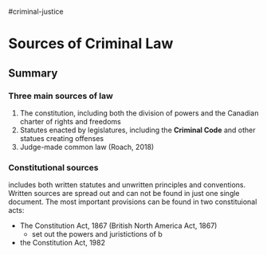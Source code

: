 #criminal-justice 
# Sources of Criminal Law

## Summary

### Three main sources of law

1. The constitution, including both the division of powers and the Canadian charter of rights and freedoms 
2. Statutes enacted by legislatures, including the **Criminal Code** and other statues creating offenses
3. Judge-made common law (Roach, 2018) 

### Constitutional sources

includes both written statutes and unwritten principles and conventions. Written sources are spread out and can not be found in just one single document. The most important provisions can be found in two constituional acts:
- The Constitution Act, 1867 (British North America Act, 1867)
	- set out the powers and juristictions of b
- the Constitution Act, 1982
